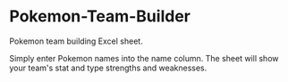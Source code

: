 # Pokemon-Team-Builder
Pokemon team building Excel sheet.

Simply enter Pokemon names into the name column.  The sheet will show your team's stat and type strengths and weaknesses.
